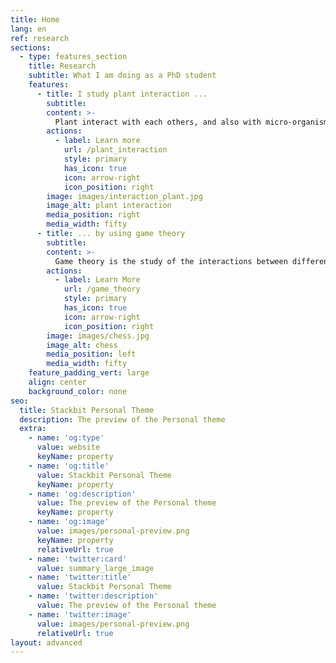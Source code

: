 ```yaml
---
title: Home
lang: en
ref: research
sections:
  - type: features_section
    title: Research
    subtitle: What I am doing as a PhD student
    features:
      - title: I study plant interaction ...
        subtitle:
        content: >-
          Plant interact with each others, and also with micro-organisms such as bacteria and fungi.
        actions:
          - label: Learn more
            url: /plant_interaction
            style: primary
            has_icon: true
            icon: arrow-right
            icon_position: right
        image: images/interaction_plant.jpg
        image_alt: plant interaction
        media_position: right
        media_width: fifty
      - title: ... by using game theory
        subtitle: 
        content: >-
          Game theory is the study of the interactions between different agents. As far as I’m concerned, the agents are plants, animals or other living organisms. However game theory can also be used to model interactions between humans, institutions, computers, etc.
        actions:
          - label: Learn More
            url: /game_theory
            style: primary
            has_icon: true
            icon: arrow-right
            icon_position: right
        image: images/chess.jpg
        image_alt: chess
        media_position: left
        media_width: fifty
    feature_padding_vert: large
    align: center
    background_color: none
seo:
  title: Stackbit Personal Theme
  description: The preview of the Personal theme
  extra:
    - name: 'og:type'
      value: website
      keyName: property
    - name: 'og:title'
      value: Stackbit Personal Theme
      keyName: property
    - name: 'og:description'
      value: The preview of the Personal theme
      keyName: property
    - name: 'og:image'
      value: images/personal-preview.png
      keyName: property
      relativeUrl: true
    - name: 'twitter:card'
      value: summary_large_image
    - name: 'twitter:title'
      value: Stackbit Personal Theme
    - name: 'twitter:description'
      value: The preview of the Personal theme
    - name: 'twitter:image'
      value: images/personal-preview.png
      relativeUrl: true
layout: advanced
---
```

